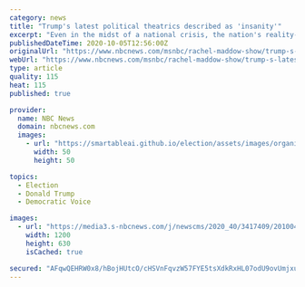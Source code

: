 ```yaml
---
category: news
title: "Trump's latest political theatrics described as 'insanity'"
excerpt: "Even in the midst of a national crisis, the nation's reality-show president was preoccupied with putting on a little show for the cameras."
publishedDateTime: 2020-10-05T12:56:00Z
originalUrl: "https://www.nbcnews.com/msnbc/rachel-maddow-show/trump-s-latest-political-theatrics-described-insanity-ncna1242106"
webUrl: "https://www.nbcnews.com/msnbc/rachel-maddow-show/trump-s-latest-political-theatrics-described-insanity-ncna1242106"
type: article
quality: 115
heat: 115
published: true

provider:
  name: NBC News
  domain: nbcnews.com
  images:
    - url: "https://smartableai.github.io/election/assets/images/organizations/nbcnews.com-50x50.jpg"
      width: 50
      height: 50

topics:
  - Election
  - Donald Trump
  - Democratic Voice

images:
  - url: "https://media3.s-nbcnews.com/j/newscms/2020_40/3417409/201004-trump-drive-walter-reed-rd-541p_236d25083945c388acde5b25f325446f.nbcnews-fp-1200-630.JPG"
    width: 1200
    height: 630
    isCached: true

secured: "AFqwQEHRW0x8/hBojHUtcO/cHSVnFqvzW57FYE5tsXdkRxHL07odU9ovUmjxuaEP6LqNWbc/+VGhV5V2h940P1Th/+4T4wnl94IMa6jMeConiODRaeDGIVPMMnWorAplyVLyjgJp7JWZKU3PjAjg1XKzwE9+M64nW9BCOfnJWHhI2BmkE6ECFjc9N+tU5Mgl6+WjI5Z1D28BjQj7KgB/ctiXxPYlrSZQeOT7SZl+3YDtezAGw/tQSxHhMEiJ1/IbxEuBkg3YzLLjC5e32hsEmo6PuRvguuUIOrS7ugwaPoB8ch5cs8hShG/nED44hL/VHaJsb1EWWQDVRIWO2g60mfStAZTz4fzaoW6QQG9yqPs=;b5mpCVfTJrLj5Ub8d6gAHA=="
---
```


